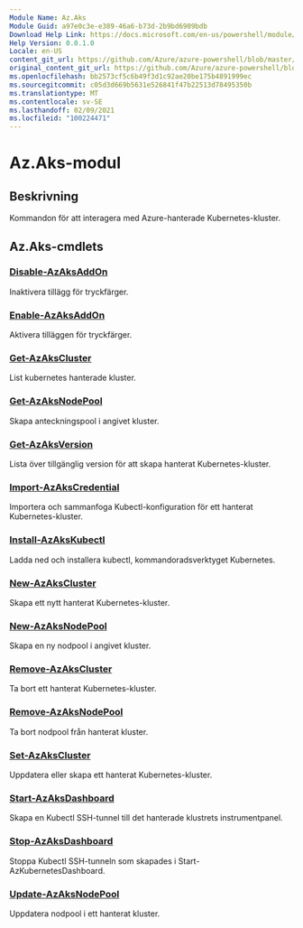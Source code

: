 ```yaml
---
Module Name: Az.Aks
Module Guid: a97e0c3e-e389-46a6-b73d-2b9bd6909bdb
Download Help Link: https://docs.microsoft.com/en-us/powershell/module/az.aks
Help Version: 0.0.1.0
Locale: en-US
content_git_url: https://github.com/Azure/azure-powershell/blob/master/src/Aks/Aks/help/Az.Aks.md
original_content_git_url: https://github.com/Azure/azure-powershell/blob/master/src/Aks/Aks/help/Az.Aks.md
ms.openlocfilehash: bb2573cf5c6b49f3d1c92ae20be175b4891999ec
ms.sourcegitcommit: c05d3d669b5631e526841f47b22513d78495350b
ms.translationtype: MT
ms.contentlocale: sv-SE
ms.lasthandoff: 02/09/2021
ms.locfileid: "100224471"
---
```

# Az.Aks-modul
## Beskrivning
Kommandon för att interagera med Azure-hanterade Kubernetes-kluster.

## Az.Aks-cmdlets
### [Disable-AzAksAddOn](Disable-AzAksAddOn.md)
Inaktivera tillägg för tryckfärger.

### [Enable-AzAksAddOn](Enable-AzAksAddOn.md)
Aktivera tilläggen för tryckfärger.

### [Get-AzAksCluster](Get-AzAksCluster.md)
List kubernetes hanterade kluster.

### [Get-AzAksNodePool](Get-AzAksNodePool.md)
Skapa anteckningspool i angivet kluster.

### [Get-AzAksVersion](Get-AzAksVersion.md)
Lista över tillgänglig version för att skapa hanterat Kubernetes-kluster.

### [Import-AzAksCredential](Import-AzAksCredential.md)
Importera och sammanfoga Kubectl-konfiguration för ett hanterat Kubernetes-kluster.

### [Install-AzAksKubectl](Install-AzAksKubectl.md)
Ladda ned och installera kubectl, kommandoradsverktyget Kubernetes.

### [New-AzAksCluster](New-AzAksCluster.md)
Skapa ett nytt hanterat Kubernetes-kluster.

### [New-AzAksNodePool](New-AzAksNodePool.md)
Skapa en ny nodpool i angivet kluster.

### [Remove-AzAksCluster](Remove-AzAksCluster.md)
Ta bort ett hanterat Kubernetes-kluster.

### [Remove-AzAksNodePool](Remove-AzAksNodePool.md)
Ta bort nodpool från hanterat kluster.

### [Set-AzAksCluster](Set-AzAksCluster.md)
Uppdatera eller skapa ett hanterat Kubernetes-kluster.

### [Start-AzAksDashboard](Start-AzAksDashboard.md)
Skapa en Kubectl SSH-tunnel till det hanterade klustrets instrumentpanel.

### [Stop-AzAksDashboard](Stop-AzAksDashboard.md)
Stoppa Kubectl SSH-tunneln som skapades i Start-AzKubernetesDashboard.

### [Update-AzAksNodePool](Update-AzAksNodePool.md)
Uppdatera nodpool i ett hanterat kluster.

